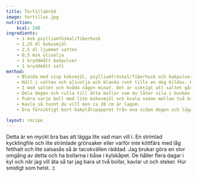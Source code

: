 ```yaml
---
title: Tortillabröd 
image: tortillas.jpg
nutrition:
    kcal: 240
ingredients:
    - 1 msk psylliumföskal/fiberhusk
    - 1,25 dl kokosmjöl
    - 2,5 dl ljummet vatten
    - 0,5 msk olivolja
    - 1 kryddmått bakpulver
    - 1 kryddmått salt
method:
    - Blanda med visp koksmjöl, psylliumfröskal/fiberhusk och bakpulver i en skål tills alla ev. klumpar i mjölet är borta.
    - Häll i vatten och olivolja och blanda runt tills en deg bildas. Knåda degen lite.
    - I med saltet och knåda någon minut. Det är viktigt att saltet går i först nu så det inte deaktiverar bakpulvret. Degen kommer vara något blöt men ändå kunna gå att knåda till en boll och skall inte fastna på fingrarna. Om den är för geggig blanda i lite fiberhusk (en halv tsk i taget) och knåda 30 sekunder. Försök att inte arbeta in för mycket husk i degen dock.
    - Dela degen och rulla till åtta bollar som du låter vila i bunken under lite plastfilm i 10 minuter.
    - Pudra varje boll med lite kokosmjöl och kvala sedan mellan två bakplåtspapper.
    - Kavla så tunnt du vill men ca 20 cm är lagom.
    - Dra försiktigt bort bakplåtspappret från ena sidan degen och lägg i en varm stekpanna. När degen stekt en stund kan du försiktigt dra bort den från andra sidan och vänd.

layout: recipe
---
```

Detta är en myckt bra bas att lägga lite vad man vill i. En strimlad kycklingfile och lite strimlade grönsaker eller varför inte köttfärs med låg fetthalt och lite salsasås så är tacokvällen räddad. Jag brukar göra en stor omgång av detta och ha bollarna i båse i kylskåpet. De håller flera dagar i kyl och när jag vill äta så tar jag bara ut två bollar, kavlar ut och steker. Hur smidigt som helst. :)